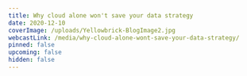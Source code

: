 ```yaml
---
title: Why cloud alone won't save your data strategy
date: 2020-12-10
coverImage: /uploads/Yellowbrick-BlogImage2.jpg
webcastLink: /media/why-cloud-alone-wont-save-your-data-strategy/
pinned: false
upcoming: false
hidden: false
---
```

